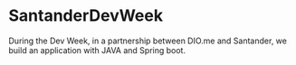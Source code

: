 # SantanderDevWeek
During the Dev Week, in a partnership between DIO.me and Santander, we build an application with JAVA and Spring boot.
